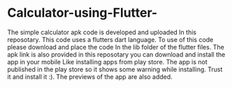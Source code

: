 # Calculator-using-Flutter-
The simple calculator apk code is developed and 
uploaded In this reposotary. 
This code uses a flutters dart language. 
To use of this code please download and place the
code In the lib folder of the flutter files. 
The apk link is also provided in this reposotary 
you can download and install the app in your mobile 
Like installing apps from play store. 
The app is not published in the play store so it shows some warning while installing.
Trust it and install it :).
The previews of the app are also added.
